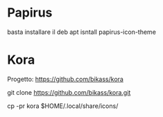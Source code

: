 # Papirus
basta installare il deb
apt isntall papirus-icon-theme

# Kora
Progetto: https://github.com/bikass/kora

git clone https://github.com/bikass/kora.git

cp -pr kora $HOME/.local/share/icons/



